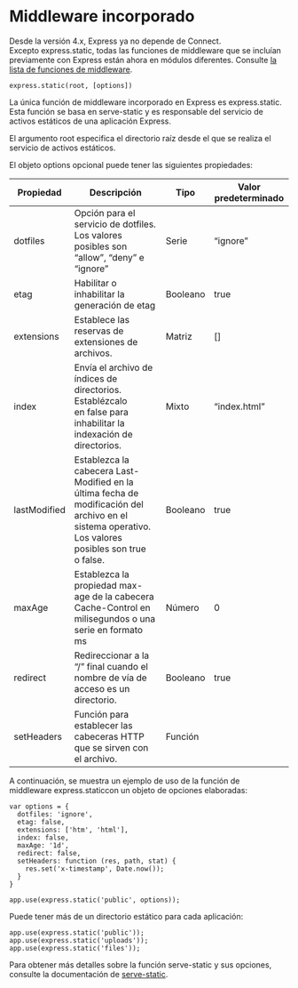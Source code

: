 # Middleware incorporado

Desde la versión 4.x, Express ya no depende de Connect. Excepto express.static, todas las funciones de middleware que se incluían previamente con Express están ahora en módulos diferentes. Consulte [la lista de funciones de middleware](https://github.com/senchalabs/connect#middleware).

`express.static(root, [options])`

La única función de middleware incorporado en Express es express.static. Esta función se basa en serve-static y es responsable del servicio de activos estáticos de una aplicación Express.

El argumento root especifica el directorio raíz desde el que se realiza el servicio de activos estáticos.

El objeto options opcional puede tener las siguientes propiedades:

| Propiedad    | Descripción                              | Tipo     | Valor predeterminado |
| ------------ | ---------------------------------------- | -------- | -------------------- |
| dotfiles     | Opción para el servicio de dotfiles. Los valores posibles son “allow”, “deny” e “ignore” | Serie    | “ignore”             |
| etag         | Habilitar o inhabilitar la generación de etag | Booleano | true                 |
| extensions   | Establece las reservas de extensiones de archivos. | Matriz   | []                   |
| index        | Envía el archivo de índices de directorios. Establézcalo en false para inhabilitar la indexación de directorios. | Mixto    | “index.html”         |
| lastModified | Establezca la cabecera Last-Modified en la última fecha de modificación del archivo en el sistema operativo. Los valores posibles son true o false. | Booleano | true                 |
| maxAge       | Establezca la propiedad max-age de la cabecera Cache-Control en milisegundos o una serie en formato ms | Número   | 0                    |
| redirect     | Redireccionar a la “/” final cuando el nombre de vía de acceso es un directorio. | Booleano | true                 |
| setHeaders   | Función para establecer las cabeceras HTTP que se sirven con el archivo. | Función  |                      |

A continuación, se muestra un ejemplo de uso de la función de middleware express.staticcon un objeto de opciones elaboradas:

```
var options = {
  dotfiles: 'ignore',
  etag: false,
  extensions: ['htm', 'html'],
  index: false,
  maxAge: '1d',
  redirect: false,
  setHeaders: function (res, path, stat) {
    res.set('x-timestamp', Date.now());
  }
}

app.use(express.static('public', options));
```

Puede tener más de un directorio estático para cada aplicación:

```
app.use(express.static('public'));
app.use(express.static('uploads'));
app.use(express.static('files'));
```

Para obtener más detalles sobre la función serve-static y sus opciones, consulte la documentación de [serve-static](https://github.com/expressjs/serve-static).

